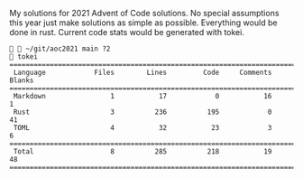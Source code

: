 My solutions for 2021 Advent of Code solutions. No special assumptions this year
just make solutions as simple as possible. Everything would be done in rust.
Current code stats would be generated with tokei.

```
  ~/git/aoc2021 main ?2
 tokei
===============================================================================
 Language            Files        Lines         Code     Comments       Blanks
===============================================================================
 Markdown                1           17            0           16            1
 Rust                    3          236          195            0           41
 TOML                    4           32           23            3            6
===============================================================================
 Total                   8          285          218           19           48
===============================================================================
```
